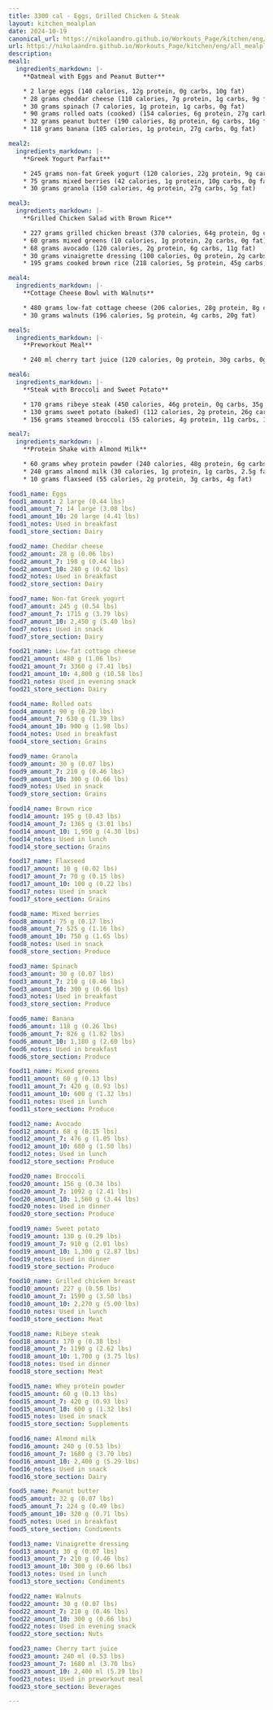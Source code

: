 ```yaml
---
title: 3300 cal - Eggs, Grilled Chicken & Steak 
layout: kitchen_mealplan
date: 2024-10-19
canonical_url: https://nikolaandro.github.io/Workouts_Page/kitchen/eng/all_mealplans/3300/
url: https://nikolaandro.github.io/Workouts_Page/kitchen/eng/all_mealplans/3300/
description: 
meal1:
  ingredients_markdown: |-
    **Oatmeal with Eggs and Peanut Butter**

    * 2 large eggs (140 calories, 12g protein, 0g carbs, 10g fat)
    * 28 grams cheddar cheese (110 calories, 7g protein, 1g carbs, 9g fat)
    * 30 grams spinach (7 calories, 1g protein, 1g carbs, 0g fat)
    * 90 grams rolled oats (cooked) (154 calories, 6g protein, 27g carbs, 3g fat)
    * 32 grams peanut butter (190 calories, 8g protein, 6g carbs, 16g fat)
    * 118 grams banana (105 calories, 1g protein, 27g carbs, 0g fat)

meal2: 
  ingredients_markdown: |-
    **Greek Yogurt Parfait**

    * 245 grams non-fat Greek yogurt (120 calories, 22g protein, 9g carbs, 0g fat)
    * 75 grams mixed berries (42 calories, 1g protein, 10g carbs, 0g fat)
    * 30 grams granola (150 calories, 4g protein, 27g carbs, 5g fat)

meal3:
  ingredients_markdown: |-
    **Grilled Chicken Salad with Brown Rice**

    * 227 grams grilled chicken breast (370 calories, 64g protein, 0g carbs, 8g fat)
    * 60 grams mixed greens (10 calories, 1g protein, 2g carbs, 0g fat)
    * 68 grams avocado (120 calories, 2g protein, 6g carbs, 11g fat)
    * 30 grams vinaigrette dressing (100 calories, 0g protein, 2g carbs, 10g fat)
    * 195 grams cooked brown rice (218 calories, 5g protein, 45g carbs, 1g fat)

meal4: 
  ingredients_markdown: |-
    **Cottage Cheese Bowl with Walnuts**

    * 480 grams low-fat cottage cheese (206 calories, 28g protein, 8g carbs, 5g fat)
    * 30 grams walnuts (196 calories, 5g protein, 4g carbs, 20g fat)

meal5: 
  ingredients_markdown: |-
    **Preworkout Meal**

    * 240 ml cherry tart juice (120 calories, 0g protein, 30g carbs, 0g fat)

meal6: 
  ingredients_markdown: |-
    **Steak with Broccoli and Sweet Potato**

    * 170 grams ribeye steak (450 calories, 46g protein, 0g carbs, 35g fat)
    * 130 grams sweet potato (baked) (112 calories, 2g protein, 26g carbs, 0g fat)
    * 156 grams steamed broccoli (55 calories, 4g protein, 11g carbs, 1g fat)

meal7: 
  ingredients_markdown: |-
    **Protein Shake with Almond Milk**

    * 60 grams whey protein powder (240 calories, 48g protein, 6g carbs, 2g fat)
    * 240 grams almond milk (30 calories, 1g protein, 1g carbs, 2.5g fat)
    * 10 grams flaxseed (55 calories, 2g protein, 3g carbs, 4g fat)

food1_name: Eggs  
food1_amount: 2 large (0.44 lbs)  
food1_amount_7: 14 large (3.08 lbs)  
food1_amount_10: 20 large (4.41 lbs)  
food1_notes: Used in breakfast  
food1_store_section: Dairy  

food2_name: Cheddar cheese  
food2_amount: 28 g (0.06 lbs)  
food2_amount_7: 198 g (0.44 lbs)  
food2_amount_10: 280 g (0.62 lbs)  
food2_notes: Used in breakfast  
food2_store_section: Dairy  

food7_name: Non-fat Greek yogurt  
food7_amount: 245 g (0.54 lbs)  
food7_amount_7: 1715 g (3.79 lbs)  
food7_amount_10: 2,450 g (5.40 lbs)  
food7_notes: Used in snack  
food7_store_section: Dairy  

food21_name: Low-fat cottage cheese  
food21_amount: 480 g (1.06 lbs)  
food21_amount_7: 3360 g (7.41 lbs)  
food21_amount_10: 4,800 g (10.58 lbs)  
food21_notes: Used in evening snack  
food21_store_section: Dairy  

food4_name: Rolled oats  
food4_amount: 90 g (0.20 lbs)  
food4_amount_7: 630 g (1.39 lbs)  
food4_amount_10: 900 g (1.98 lbs)  
food4_notes: Used in breakfast  
food4_store_section: Grains  

food9_name: Granola  
food9_amount: 30 g (0.07 lbs)  
food9_amount_7: 210 g (0.46 lbs)  
food9_amount_10: 300 g (0.66 lbs)  
food9_notes: Used in snack  
food9_store_section: Grains  

food14_name: Brown rice  
food14_amount: 195 g (0.43 lbs)  
food14_amount_7: 1365 g (3.01 lbs)  
food14_amount_10: 1,950 g (4.30 lbs)  
food14_notes: Used in lunch  
food14_store_section: Grains  

food17_name: Flaxseed  
food17_amount: 10 g (0.02 lbs)  
food17_amount_7: 70 g (0.15 lbs)  
food17_amount_10: 100 g (0.22 lbs)  
food17_notes: Used in snack  
food17_store_section: Grains  

food8_name: Mixed berries  
food8_amount: 75 g (0.17 lbs)  
food8_amount_7: 525 g (1.16 lbs)  
food8_amount_10: 750 g (1.65 lbs)  
food8_notes: Used in snack  
food8_store_section: Produce  

food3_name: Spinach  
food3_amount: 30 g (0.07 lbs)  
food3_amount_7: 210 g (0.46 lbs)  
food3_amount_10: 300 g (0.66 lbs)  
food3_notes: Used in breakfast  
food3_store_section: Produce  

food6_name: Banana  
food6_amount: 118 g (0.26 lbs)  
food6_amount_7: 826 g (1.82 lbs)  
food6_amount_10: 1,180 g (2.60 lbs)  
food6_notes: Used in breakfast  
food6_store_section: Produce  

food11_name: Mixed greens  
food11_amount: 60 g (0.13 lbs)  
food11_amount_7: 420 g (0.93 lbs)  
food11_amount_10: 600 g (1.32 lbs)  
food11_notes: Used in lunch  
food11_store_section: Produce  

food12_name: Avocado  
food12_amount: 68 g (0.15 lbs)  
food12_amount_7: 476 g (1.05 lbs)  
food12_amount_10: 680 g (1.50 lbs)  
food12_notes: Used in lunch  
food12_store_section: Produce  

food20_name: Broccoli  
food20_amount: 156 g (0.34 lbs)  
food20_amount_7: 1092 g (2.41 lbs)  
food20_amount_10: 1,560 g (3.44 lbs)  
food20_notes: Used in dinner  
food20_store_section: Produce  

food19_name: Sweet potato  
food19_amount: 130 g (0.29 lbs)  
food19_amount_7: 910 g (2.01 lbs)  
food19_amount_10: 1,300 g (2.87 lbs)  
food19_notes: Used in dinner  
food19_store_section: Produce  

food10_name: Grilled chicken breast  
food10_amount: 227 g (0.50 lbs)  
food10_amount_7: 1590 g (3.50 lbs)  
food10_amount_10: 2,270 g (5.00 lbs)  
food10_notes: Used in lunch  
food10_store_section: Meat  

food18_name: Ribeye steak  
food18_amount: 170 g (0.38 lbs)  
food18_amount_7: 1190 g (2.62 lbs)  
food18_amount_10: 1,700 g (3.75 lbs)  
food18_notes: Used in dinner  
food18_store_section: Meat  

food15_name: Whey protein powder  
food15_amount: 60 g (0.13 lbs)  
food15_amount_7: 420 g (0.93 lbs)  
food15_amount_10: 600 g (1.32 lbs)  
food15_notes: Used in snack  
food15_store_section: Supplements  

food16_name: Almond milk  
food16_amount: 240 g (0.53 lbs)  
food16_amount_7: 1680 g (3.70 lbs)  
food16_amount_10: 2,400 g (5.29 lbs)  
food16_notes: Used in snack  
food16_store_section: Dairy  

food5_name: Peanut butter  
food5_amount: 32 g (0.07 lbs)  
food5_amount_7: 224 g (0.49 lbs)  
food5_amount_10: 320 g (0.71 lbs)  
food5_notes: Used in breakfast  
food5_store_section: Condiments  

food13_name: Vinaigrette dressing  
food13_amount: 30 g (0.07 lbs)  
food13_amount_7: 210 g (0.46 lbs)  
food13_amount_10: 300 g (0.66 lbs)  
food13_notes: Used in lunch  
food13_store_section: Condiments  

food22_name: Walnuts  
food22_amount: 30 g (0.07 lbs)  
food22_amount_7: 210 g (0.46 lbs)  
food22_amount_10: 300 g (0.66 lbs)  
food22_notes: Used in evening snack  
food22_store_section: Nuts  

food23_name: Cherry tart juice  
food23_amount: 240 ml (0.53 lbs)  
food23_amount_7: 1680 ml (3.70 lbs)  
food23_amount_10: 2,400 ml (5.29 lbs)  
food23_notes: Used in preworkout meal  
food23_store_section: Beverages  

---
```

